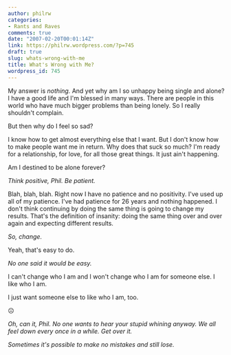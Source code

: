 ```yaml
---
author: philrw
categories:
- Rants and Raves
comments: true
date: "2007-02-20T00:01:14Z"
link: https://philrw.wordpress.com/?p=745
draft: true
slug: whats-wrong-with-me
title: What's Wrong with Me?
wordpress_id: 745
---
```


My answer is _nothing._ And yet why am I so unhappy being single and alone? I have a good life and I'm blessed in many ways. There are people in this world who have much bigger problems than being lonely. So I really shouldn't complain.

But then why do I feel so sad?

I know how to get almost everything else that I want. But I don't know how to make people want me in return. Why does that suck so much? I'm ready for a relationship, for love, for all those great things. It just ain't happening.

Am I destined to be alone forever?

_Think positive, Phil. Be patient._

Blah, blah, blah. Right now I have no patience and no positivity. I've used up all of my patience. I've had patience for 26 years and nothing happened. I don't think continuing by doing the same thing is going to change my results. That's the definition of insanity: doing the same thing over and over again and expecting different results.

_So, change._

Yeah, that's easy to do.

_No one said it would be easy._

I can't change who I am and I won't change who I am for someone else. I like who I am.

I just want someone else to like who I am, too.

:frowning_face:

_Oh, can it, Phil. No one wants to hear your stupid whining anyway. We all feel down every once in a while. Get over it._

_Sometimes it's possible to make no mistakes and still lose._
